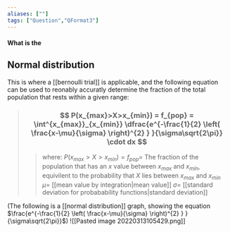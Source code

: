 ```yaml
---
aliases: [""]
tags: ["Question","QFormat3"]
---
```


#### What is the
## Normal distribution
This is where a [[bernoulli trial]] is applicable, and the following equation can be used to reonably accuratly determine the fraction of the total population that rests within a given range:

> ### $$ P(x_{max}>X>x_{min}) = f_{pop} = \int^{x_{max}}_{x_{min}} \dfrac{e^{-\frac{1}{2} \left( \frac{x-\mu}{\sigma} \right)^{2} } }{\sigma\sqrt{2\pi}} \cdot dx $$ 
>> where:
>> $P(x_{max}>X>x_{min}) = f_{pop} =$ The fraction of the population that has an $x$ value between $x_{max}$ and $x_{min}$, equivilent to the probability that $X$ lies between $x_{max}$ and $x_{min}$
>> $\mu=$ [[mean value by integration|mean value]]
>> $\sigma=$ [[standard deviation for probabability functions|standard deviation]]


(The following is a [[normal distribution]] graph, showing the equation $\frac{e^{-\frac{1}{2} \left( \frac{x-\mu}{\sigma} \right)^{2} } }{\sigma\sqrt{2\pi}}$)
![[Pasted image 20220313105429.png]]